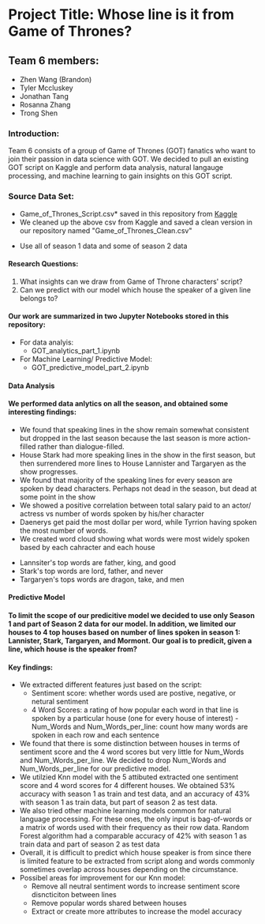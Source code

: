 # Project Title: Whose line is it from Game of Thrones?
## Team 6 members:
* Zhen Wang (Brandon)
* Tyler Mccluskey
* Jonathan Tang
* Rosanna Zhang
* Trong Shen

### Introduction:
Team 6 consists of a group of Game of Thrones (GOT) fanatics who want to join their passion in data science with GOT. We decided to pull an existing GOT script on Kaggle and perform data analysis, natural langauge processing, and machine learning to gain insights on this GOT script. 

### Source Data Set: 
* Game_of_Thrones_Script.csv* saved in this repository from [Kaggle](https://www.kaggle.com/dasbootstrapping/game-of-thrones-episode-data)
* We cleaned up the above csv from Kaggle and saved a clean version in our repository named "Game_of_Thrones_Clean.csv"
- Use all of season 1 data and some of season 2 data

#### Research Questions:
1. What insights can we draw from Game of Throne characters' script?
2. Can we predict with our model which house the speaker of a given line belongs to?

#### Our work are summarized in two Jupyter Notebooks stored in this repository:
* For data analyis:
  - GOT_analytics_part_1.ipynb
* For Machine Learning/ Predictive Model:
  - GOT_predictive_model_part_2.ipynb 

#### Data Analysis
#### We performed data anlytics on all the season, and obtained some interesting findings:
* We found that speaking lines in the show remain somewhat consistent but dropped in the last season because the last season is more action-filled rather than dialogue-filled.
* House Stark had more speaking lines in the show in the first season, but then surrendered more lines to House Lannister and Targaryen as the show progresses.
* We found that majority of the speaking lines for every season are spoken by dead characters. Perhaps not dead in the season, but dead at some point in the show
* We showed a positive correlation between total salary paid to an actor/ actress vs number of words spoken by his/her character 
* Daenerys get paid the most dollar per word, while Tyrrion having spoken the most number of words.
* We created word cloud showing what words were most widely spoken based by each cahracter and each house
- Lannsiter's top words are father, king, and good
- Stark's top words are lord, father, and never
- Targaryen's tops words are dragon, take, and men

#### Predictive Model
#### To limit the scope of our predicitive model we decided to use only Season 1 and part of Season 2 data for our model. In addition, we limited our houses to 4 top houses based on number of lines spoken in season 1: Lannister, Stark, Targaryen, and Mormont. Our goal is to predicit, given a line, which house is the speaker from? 
#### Key findings:
* We extracted different features just based on the script:
  - Sentiment score: whether words used are postive, negative, or netural sentiment
  - 4 Word Scores: a rating of how popular each word in that line is spoken by a particular house (one for every house of interest)
  -Num_Words and Num_Words_per_line: count how many words are spoken in each row and each sentence
* We found that there is some distinction between houses in terms of sentiment score and the 4 word scores but very little for Num_Words and Num_Words_per_line. We decided to drop Num_Words and Num_Words_per_line for our predictive model.
* We utilzied Knn model with the 5 attibuted extracted one sentiment score and 4 word scores for 4 different houses. We obtained 53% accuracy with season 1 as train and test data, and an accuracy of 43% with season 1 as train data, but part of season 2 as test data.
* We also tried other machine learning models common for natural language processing. For these ones, the only input is bag-of-words or a matrix of words used with their frequency as their row data. Random Forest algorithm had a comparable accuracy of 42% with season 1 as train data and part of season 2 as test data
* Overall, it is difficult to predict which house speaker is from since there is limited feature to be extracted from script along and words commonly sometimes overlap across houses depending on the circumstance. 
* Possibel areas for improvement for our Knn model: 
  - Remove all neutral sentiment words to increase sentiment score disncticiton between lines
  - Remove popular words shared between houses
  - Extract or create more attributes to increase the model accuracy 

